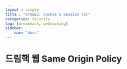 ```yaml
---
layout : single
title : "STAGE3. Cookie & Session (3)"
categories: Security
tag: [dreamhack, webhacking]
sidebar:
    nav: "docs"
---
```

# 드림핵 웹 Same Origin Policy